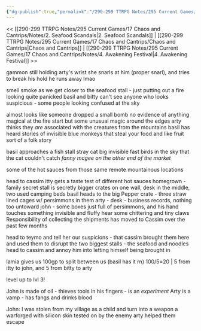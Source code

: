 ```yaml
---
{"dg-publish":true,"permalink":"/290-299 TTRPG Notes/295 Current Games/17 Chaos and Cantrips/Notes/3. Spicy Solutions/"}
---
```



<< [[290-299 TTRPG Notes/295 Current Games/17 Chaos and Cantrips/Notes/2. Seafood Scandals\|2. Seafood Scandals]] | [[290-299 TTRPG Notes/295 Current Games/17 Chaos and Cantrips/Chaos and Cantrips\|Chaos and Cantrips]] | [[290-299 TTRPG Notes/295 Current Games/17 Chaos and Cantrips/Notes/4. Awakening Festival\|4. Awakening Festival]] >>

gammon still holding arty's wrist
she snarls at him (proper snarl), and tries to break his hold
he runs away lmao

smell smoke as we get closer to the seafood stall - just putting out a fire looking quite panicked
basil and bitty can't see anyone who looks suspicious - some people looking confused at the sky

almost looks like someone dropped a small bomb
no evidence of anything magical at the fire start
but some unusual magic around the edges
arty thinks they _are_ associated with the creatures from the mountains
basil has heard stories of invisible blue monkeys that steal your food and like fruit
sort of a folk story

basil approaches a fish stall stray cat
big invisible fast birds in the sky that the cat couldn't catch
_fanny mcgee on the other end of the market_

some of the hot sauces from those same remote mountainous locations

head to cassim
itty gets a taste test of different hot sauces
homegrown - family secret
stall is secretly bigger
crates on one wall, desk in the middle, two used camping beds
basil heads to the big Pepper crate - three straw lined cages w/ persimmons in them
arty - desk - business records, nothing too untoward
john - some boxes just full of persimmons, and his hand touches something invisible and fluffy
hear some chittering and tiny claws
Responsibility of collecting the shipments has moved to Cassim over the past few months

head to teymo and tell her our suspicions - that cassim brought them here and used them to disrupt the two biggest stalls - the seafood and noodles
head to cassim and annoy him into letting himself being brought in

lamia gives us 100gp to split between us (basil has it rn)
100/5=20 | 5 from itty to john, and 5 from bitty to arty

level up to lvl 3!

John is made of oil - thieves tools in his fingers - is an _experiment_
Arty is a vamp - has fangs and drinks blood

John: I was stolen from my village as a child and turn into a weapon
a warforged with silicon skin
tested on by the enemy
arty helped them escape